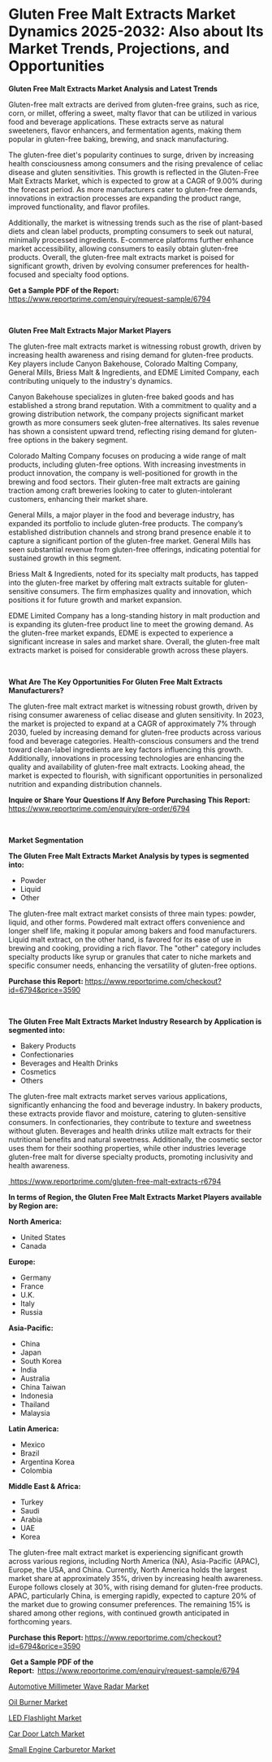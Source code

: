 <p><h1>Gluten Free Malt Extracts Market Dynamics 2025-2032: Also about Its Market Trends, Projections, and Opportunities</h1></p><p><strong>Gluten Free Malt Extracts Market Analysis and Latest Trends</strong></p>
<p><p>Gluten-free malt extracts are derived from gluten-free grains, such as rice, corn, or millet, offering a sweet, malty flavor that can be utilized in various food and beverage applications. These extracts serve as natural sweeteners, flavor enhancers, and fermentation agents, making them popular in gluten-free baking, brewing, and snack manufacturing.</p><p>The gluten-free diet's popularity continues to surge, driven by increasing health consciousness among consumers and the rising prevalence of celiac disease and gluten sensitivities. This growth is reflected in the Gluten-Free Malt Extracts Market, which is expected to grow at a CAGR of 9.00% during the forecast period. As more manufacturers cater to gluten-free demands, innovations in extraction processes are expanding the product range, improved functionality, and flavor profiles.</p><p>Additionally, the market is witnessing trends such as the rise of plant-based diets and clean label products, prompting consumers to seek out natural, minimally processed ingredients. E-commerce platforms further enhance market accessibility, allowing consumers to easily obtain gluten-free products. Overall, the gluten-free malt extracts market is poised for significant growth, driven by evolving consumer preferences for health-focused and specialty food options.</p></p>
<p><strong>Get a Sample PDF of the Report:&nbsp;</strong> <a href="https://www.reportprime.com/enquiry/request-sample/6794?utm_campaign=3544&utm_medium=2&utm_source=Github&utm_content=ia&utm_term=19032025&utm_id=gluten-free-malt-extracts">https://www.reportprime.com/enquiry/request-sample/6794</a></p>
<p>&nbsp;</p>
<p><strong>Gluten Free Malt Extracts Major Market Players</strong></p>
<p><p>The gluten-free malt extracts market is witnessing robust growth, driven by increasing health awareness and rising demand for gluten-free products. Key players include Canyon Bakehouse, Colorado Malting Company, General Mills, Briess Malt & Ingredients, and EDME Limited Company, each contributing uniquely to the industry's dynamics.</p><p>Canyon Bakehouse specializes in gluten-free baked goods and has established a strong brand reputation. With a commitment to quality and a growing distribution network, the company projects significant market growth as more consumers seek gluten-free alternatives. Its sales revenue has shown a consistent upward trend, reflecting rising demand for gluten-free options in the bakery segment.</p><p>Colorado Malting Company focuses on producing a wide range of malt products, including gluten-free options. With increasing investments in product innovation, the company is well-positioned for growth in the brewing and food sectors. Their gluten-free malt extracts are gaining traction among craft breweries looking to cater to gluten-intolerant customers, enhancing their market share.</p><p>General Mills, a major player in the food and beverage industry, has expanded its portfolio to include gluten-free products. The company’s established distribution channels and strong brand presence enable it to capture a significant portion of the gluten-free market. General Mills has seen substantial revenue from gluten-free offerings, indicating potential for sustained growth in this segment.</p><p>Briess Malt & Ingredients, noted for its specialty malt products, has tapped into the gluten-free market by offering malt extracts suitable for gluten-sensitive consumers. The firm emphasizes quality and innovation, which positions it for future growth and market expansion.</p><p>EDME Limited Company has a long-standing history in malt production and is expanding its gluten-free product line to meet the growing demand. As the gluten-free market expands, EDME is expected to experience a significant increase in sales and market share. Overall, the gluten-free malt extracts market is poised for considerable growth across these players.</p></p>
<p>&nbsp;</p>
<p><strong>What Are The Key Opportunities For Gluten Free Malt Extracts Manufacturers?</strong></p>
<p><p>The gluten-free malt extract market is witnessing robust growth, driven by rising consumer awareness of celiac disease and gluten sensitivity. In 2023, the market is projected to expand at a CAGR of approximately 7% through 2030, fueled by increasing demand for gluten-free products across various food and beverage categories. Health-conscious consumers and the trend toward clean-label ingredients are key factors influencing this growth. Additionally, innovations in processing technologies are enhancing the quality and availability of gluten-free malt extracts. Looking ahead, the market is expected to flourish, with significant opportunities in personalized nutrition and expanding distribution channels.</p></p>
<p><strong>Inquire or Share Your Questions If Any Before Purchasing This Report:</strong> <a href="https://www.reportprime.com/enquiry/pre-order/6794?utm_campaign=3544&utm_medium=2&utm_source=Github&utm_content=ia&utm_term=19032025&utm_id=gluten-free-malt-extracts">https://www.reportprime.com/enquiry/pre-order/6794</a></p>
<p>&nbsp;</p>
<p><strong>Market Segmentation</strong></p>
<p><strong>The Gluten Free Malt Extracts Market Analysis by types is segmented into:</strong></p>
<p><ul><li>Powder</li><li>Liquid</li><li>Other</li></ul></p>
<p><p>The gluten-free malt extract market consists of three main types: powder, liquid, and other forms. Powdered malt extract offers convenience and longer shelf life, making it popular among bakers and food manufacturers. Liquid malt extract, on the other hand, is favored for its ease of use in brewing and cooking, providing a rich flavor. The "other" category includes specialty products like syrup or granules that cater to niche markets and specific consumer needs, enhancing the versatility of gluten-free options.</p></p>
<p><strong>Purchase this Report:&nbsp;</strong><a href="https://www.reportprime.com/checkout?id=6794&price=3590&utm_campaign=3544&utm_medium=2&utm_source=Github&utm_content=ia&utm_term=19032025&utm_id=gluten-free-malt-extracts">https://www.reportprime.com/checkout?id=6794&price=3590</a></p>
<p>&nbsp;</p>
<p><strong>The Gluten Free Malt Extracts Market Industry Research by Application is segmented into:</strong></p>
<p><ul><li>Bakery Products</li><li>Confectionaries</li><li>Beverages and Health Drinks</li><li>Cosmetics</li><li>Others</li></ul></p>
<p><p>The gluten-free malt extracts market serves various applications, significantly enhancing the food and beverage industry. In bakery products, these extracts provide flavor and moisture, catering to gluten-sensitive consumers. In confectionaries, they contribute to texture and sweetness without gluten. Beverages and health drinks utilize malt extracts for their nutritional benefits and natural sweetness. Additionally, the cosmetic sector uses them for their soothing properties, while other industries leverage gluten-free malt for diverse specialty products, promoting inclusivity and health awareness.</p></p>
<p><a href="https://www.reportprime.com/gluten-free-malt-extracts-r6794?utm_campaign=3544&utm_medium=2&utm_source=Github&utm_content=ia&utm_term=19032025&utm_id=gluten-free-malt-extracts">&nbsp;https://www.reportprime.com/gluten-free-malt-extracts-r6794</a></p>
<p><strong>In terms of Region, the Gluten Free Malt Extracts Market Players available by Region are:</strong></p>
<p>
    <p> <strong> North America: </strong>
        <ul>
            <li>United States</li>
            <li>Canada</li>
        </ul>
        </p> 
    <p> <strong> Europe: </strong>
        <ul>
            <li>Germany</li>
            <li>France</li>
            <li>U.K.</li>
            <li>Italy</li>
            <li>Russia</li>
        </ul>
        </p> 
    <p> <strong> Asia-Pacific: </strong>
        <ul>
            <li>China</li>
            <li>Japan</li>
            <li>South Korea</li>
            <li>India</li>
            <li>Australia</li>
            <li>China Taiwan</li>
            <li>Indonesia</li>
            <li>Thailand</li>
            <li>Malaysia</li>
        </ul>
        </p> 
    <p> <strong> Latin America: </strong>
        <ul>
            <li>Mexico</li>
            <li>Brazil</li>
            <li>Argentina Korea</li>
            <li>Colombia</li>
        </ul>
        </p> 
    <p> <strong> Middle East & Africa: </strong>
        <ul>
            <li>Turkey</li>
            <li>Saudi</li>
            <li>Arabia</li>
            <li>UAE</li>
            <li>Korea</li>
        </ul>
    </p>
    </p>
<p><p>The gluten-free malt extract market is experiencing significant growth across various regions, including North America (NA), Asia-Pacific (APAC), Europe, the USA, and China. Currently, North America holds the largest market share at approximately 35%, driven by increasing health awareness. Europe follows closely at 30%, with rising demand for gluten-free products. APAC, particularly China, is emerging rapidly, expected to capture 20% of the market due to growing consumer preferences. The remaining 15% is shared among other regions, with continued growth anticipated in forthcoming years.</p></p>
<p><strong>Purchase this Report: </strong><a href="https://www.reportprime.com/checkout?id=6794&price=3590&utm_campaign=3544&utm_medium=2&utm_source=Github&utm_content=ia&utm_term=19032025&utm_id=gluten-free-malt-extracts">https://www.reportprime.com/checkout?id=6794&price=3590</a></p>
<p>&nbsp;<strong>Get a Sample PDF of the Report:&nbsp;&nbsp;</strong><a href="https://www.reportprime.com/enquiry/request-sample/6794?utm_campaign=3544&utm_medium=2&utm_source=Github&utm_content=ia&utm_term=19032025&utm_id=gluten-free-malt-extracts">https://www.reportprime.com/enquiry/request-sample/6794</a></p>
<p><strong></strong></p>
<p><p><a href="https://www.linkedin.com/pulse/key-trends-revenue-potential-global-automotive-millimeter-rlnac?utm_campaign=3544&utm_medium=2&utm_source=Github&utm_content=ia&utm_term=19032025&utm_id=gluten-free-malt-extracts">Automotive Millimeter Wave Radar Market</a></p><p><a href="https://www.linkedin.com/pulse/revenue-forecast-growth-outlook-oil-burner-market-95-cagr-ghaof?utm_campaign=3544&utm_medium=2&utm_source=Github&utm_content=ia&utm_term=19032025&utm_id=gluten-free-malt-extracts">Oil Burner Market</a></p><p><a href="https://www.linkedin.com/pulse/growth-potential-led-flashlight-market-trend-analysis-forecasted-vv2gf?utm_campaign=3544&utm_medium=2&utm_source=Github&utm_content=ia&utm_term=19032025&utm_id=gluten-free-malt-extracts">LED Flashlight Market</a></p><p><a href="https://www.linkedin.com/pulse/current-evaluation-future-growth-potential-car-door-latch-kyysc?utm_campaign=3544&utm_medium=2&utm_source=Github&utm_content=ia&utm_term=19032025&utm_id=gluten-free-malt-extracts">Car Door Latch Market</a></p><p><a href="https://www.linkedin.com/pulse/small-engine-carburetor-market-expected-continue-its-iqztf?utm_campaign=3544&utm_medium=2&utm_source=Github&utm_content=ia&utm_term=19032025&utm_id=gluten-free-malt-extracts">Small Engine Carburetor Market</a></p></p>